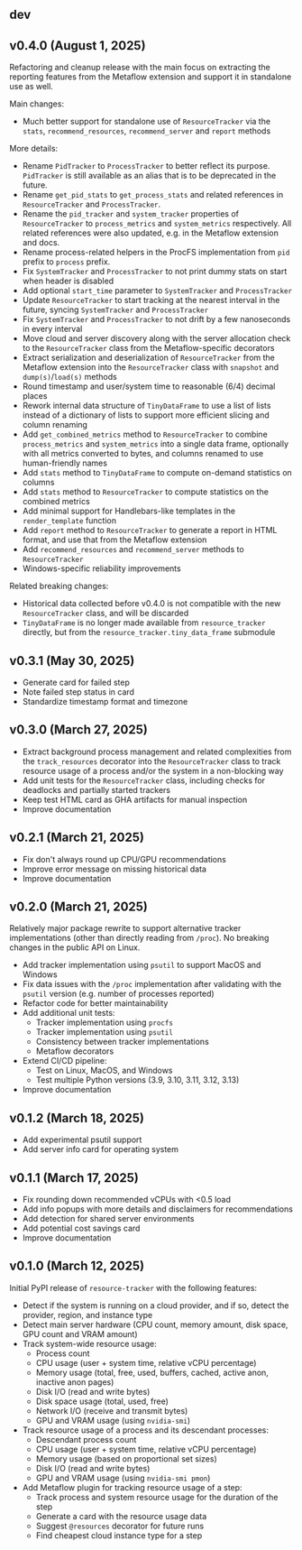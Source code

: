 ## dev

## v0.4.0 (August 1, 2025)

Refactoring and cleanup release with the main focus on extracting the reporting
features from the Metaflow extension and support it in standalone use as well.

Main changes:

- Much better support for standalone use of `ResourceTracker` via the `stats`, `recommend_resources`,  `recommend_server` and `report` methods

More details:

- Rename `PidTracker` to `ProcessTracker` to better reflect its purpose. `PidTracker` is still available as an alias that is to be deprecated in the future.
- Rename `get_pid_stats` to `get_process_stats` and related references in `ResourceTracker` and `ProcessTracker`.
- Rename the `pid_tracker` and `system_tracker` properties of `ResourceTracker` to `process_metrics` and `system_metrics` respectively. All related references were also updated, e.g. in the Metaflow extension and docs.
- Rename process-related helpers in the ProcFS implementation from `pid` prefix to `process` prefix.
- Fix `SystemTracker` and `ProcessTracker` to not print dummy stats on start when header is disabled
- Add optional `start_time` parameter to `SystemTracker` and `ProcessTracker`
- Update `ResourceTracker` to start tracking at the nearest interval in the future, syncing `SystemTracker` and `ProcessTracker`
- Fix `SystemTracker` and `ProcessTracker` to not drift by a few nanoseconds in every interval
- Move cloud and server discovery along with the server allocation check to the `ResourceTracker` class from the Metaflow-specific decorators
- Extract serialization and deserialization of `ResourceTracker` from the Metaflow extension into the `ResourceTracker` class with `snapshot` and `dump(s)`/`load(s)` methods
- Round timestamp and user/system time to reasonable (6/4) decimal places
- Rework internal data structure of `TinyDataFrame` to use a list of lists instead of a dictionary of lists to support more efficient slicing and column renaming
- Add `get_combined_metrics` method to `ResourceTracker` to combine `process_metrics` and `system_metrics` into a single data frame, optionally with all metrics converted to bytes, and columns renamed to use human-friendly names
- Add `stats` method to `TinyDataFrame` to compute on-demand statistics on columns
- Add `stats` method to `ResourceTracker` to compute statistics on the combined metrics
- Add minimal support for Handlebars-like templates in the `render_template` function
- Add `report` method to `ResourceTracker` to generate a report in HTML format, and use that from the Metaflow extension
- Add `recommend_resources` and `recommend_server` methods to `ResourceTracker`
- Windows-specific reliability improvements

Related breaking changes:

- Historical data collected before v0.4.0 is not compatible with the new `ResourceTracker` class, and will be discarded
- `TinyDataFrame` is no longer made available from `resource_tracker` directly, but from the `resource_tracker.tiny_data_frame` submodule

## v0.3.1 (May 30, 2025)

- Generate card for failed step
- Note failed step status in card
- Standardize timestamp format and timezone

## v0.3.0 (March 27, 2025)

- Extract background process management and related complexities from the `track_resources` decorator into the `ResourceTracker` class to track resource usage of a process and/or the system in a non-blocking way
- Add unit tests for the `ResourceTracker` class, including checks for deadlocks and partially started trackers
- Keep test HTML card as GHA artifacts for manual inspection
- Improve documentation

## v0.2.1 (March 21, 2025)

- Fix don't always round up CPU/GPU recommendations
- Improve error message on missing historical data
- Improve documentation

## v0.2.0 (March 21, 2025)

Relatively major package rewrite to support alternative tracker implementations (other than directly reading from `/proc`). No breaking changes in the public API on Linux.

- Add tracker implementation using `psutil` to support MacOS and Windows
- Fix data issues with the `/proc` implementation after validating with the `psutil` version (e.g. number of processes reported)
- Refactor code for better maintainability
- Add additional unit tests:
    - Tracker implementation using `procfs`
    - Tracker implementation using `psutil`
    - Consistency between tracker implementations
    - Metaflow decorators
- Extend CI/CD pipeline:
    - Test on Linux, MacOS, and Windows
    - Test multiple Python versions (3.9, 3.10, 3.11, 3.12, 3.13)
- Improve documentation

## v0.1.2 (March 18, 2025)

- Add experimental psutil support
- Add server info card for operating system

## v0.1.1 (March 17, 2025)

- Fix rounding down recommended vCPUs with <0.5 load
- Add info popups with more details and disclaimers for recommendations
- Add detection for shared server environments
- Add potential cost savings card
- Improve documentation

## v0.1.0 (March 12, 2025)

Initial PyPI release of `resource-tracker` with the following features:

- Detect if the system is running on a cloud provider, and if so, detect the provider, region, and instance type
- Detect main server hardware (CPU count, memory amount, disk space, GPU count and VRAM amount)
- Track system-wide resource usage:
    - Process count
    - CPU usage (user + system time, relative vCPU percentage)
    - Memory usage (total, free, used, buffers, cached, active anon, inactive anon pages)
    - Disk I/O (read and write bytes)
    - Disk space usage (total, used, free)
    - Network I/O (receive and transmit bytes)
    - GPU and VRAM usage (using `nvidia-smi`)
- Track resource usage of a process and its descendant processes:
    - Descendant process count
    - CPU usage (user + system time, relative vCPU percentage)
    - Memory usage (based on proportional set sizes)
    - Disk I/O (read and write bytes)
    - GPU and VRAM usage (using `nvidia-smi pmon`)
- Add Metaflow plugin for tracking resource usage of a step:
    - Track process and system resource usage for the duration of the step
    - Generate a card with the resource usage data
    - Suggest `@resources` decorator for future runs
    - Find cheapest cloud instance type for a step
